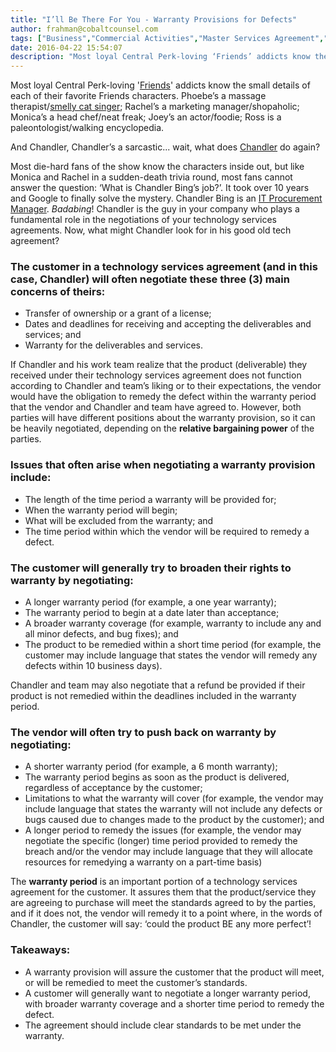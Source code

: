 ```yaml
---
title: "I’ll Be There For You - Warranty Provisions for Defects"
author: frahman@cobaltcounsel.com
tags: ["Business","Commercial Activities","Master Services Agreement","frahman"]
date: 2016-04-22 15:54:07
description: "Most loyal Central Perk-loving ‘Friends’ addicts know the small details of each of their favorite Friends characters. It took, however, over 10 years and Google to finally solve the mystery that Chandler Bing is an IT Procurement Manager - the guy in your company who plays a fundamental role in the negotiations of your technology services agreements."
---
```


 


Most loyal Central Perk-loving '[Friends](https://www.warnerbros.com/tv/friends)' addicts know the small details of each of their favorite Friends characters. Phoebe’s a massage therapist/[smelly cat singer](https://www.youtube.com/watch?v=XNXIZuIBJKs); Rachel’s a marketing manager/shopaholic; Monica’s a head chef/neat freak; Joey’s an actor/foodie; Ross is a paleontologist/walking encyclopedia.

And Chandler, Chandler’s a sarcastic... wait, what does [Chandler](http://sarcasmsociety.com/things-chandler-bing-would-say-if-he-were-alive-today/could-i-be-any-more-twitter) do again?

Most die-hard fans of the show know the characters inside out, but like Monica and Rachel in a sudden-death trivia round, most fans cannot answer the question: ‘What is Chandler Bing’s job?’. It took over 10 years and Google to finally solve the mystery. Chandler Bing is an [IT Procurement Manager](http://www.hays.co.uk/features/day-in-the-life-procurement-manager-393063). *Badabing*! Chandler is the guy in your company who plays a fundamental role in the negotiations of your technology services agreements. Now, what might Chandler look for in his good old tech agreement?

### The customer in a **technology services agreement** (and in this case, Chandler) will often negotiate these three (3) main concerns of theirs:
- Transfer of ownership or a grant of a license;
- Dates and deadlines for receiving and accepting the deliverables and services; and
- Warranty for the deliverables and services.

If Chandler and his work team realize that the product (deliverable) they received under their technology services agreement does not function according to Chandler and team’s liking or to their expectations, the vendor would have the obligation to remedy the defect within the warranty period that the vendor and Chandler and team have agreed to. However, both parties will have different positions about the warranty provision, so it can be heavily negotiated, depending on the **relative bargaining power** of the parties.

### Issues that often arise when negotiating a warranty provision include:
- The length of the time period a warranty will be provided for;
- When the warranty period will begin;
- What will be excluded from the warranty; and
- The time period within which the vendor will be required to remedy a defect.

### The customer will generally try to broaden their rights to warranty by negotiating:
- A longer warranty period (for example, a one year warranty);
- The warranty period to begin at a date later than acceptance;
- A broader warranty coverage (for example, warranty to include any and all minor defects, and bug fixes); and
- The product to be remedied within a short time period (for example, the customer may include language that states the vendor will remedy any defects within 10 business days).

Chandler and team may also negotiate that a refund be provided if their product is not remedied within the deadlines included in the warranty period.

### The vendor will often try to push back on warranty by negotiating:
- A shorter warranty period (for example, a 6 month warranty);
- The warranty period begins as soon as the product is delivered, regardless of acceptance by the customer; 
- Limitations to what the warranty will cover (for example, the vendor may include language that states the warranty will not include any defects or bugs caused due to changes made to the product by the customer); and
- A longer period to remedy the issues (for example, the vendor may negotiate the specific (longer) time period provided to remedy the breach and/or the vendor may include language that they will allocate resources for remedying a warranty on a part-time basis) 

The **warranty period** is an important portion of a technology services agreement for the customer. It assures them that the product/service they are agreeing to purchase will meet the standards agreed to by the parties, and if it does not, the vendor will remedy it to a point where, in the words of Chandler, the customer will say: ‘could the product BE any more perfect’!

### Takeaways:
- A warranty provision will assure the customer that the product will meet, or will be remedied to meet the customer’s standards. 
- A customer will generally want to negotiate a longer warranty period, with broader warranty coverage and a shorter time period to remedy the defect.
- The agreement should include clear standards to be met under the warranty.
